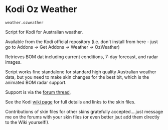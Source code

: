 Kodi Oz Weather
===================================

`weather.ozweather`

Script for Kodi for Australian weather.  

Available from the Kodi official repository (i.e. don't install from here - just go to Addons -> Get Addons -> Weather -> OzWeather)

Retrieves BOM dat including current conditions, 7-day forecast, and radar images.

Script works fine standalone for standard high quality Australian weather data, but you need to make skin changes for the best bit, which is the animated BOM radar support.  

Support is via the [forum thread](<https://forum.kodi.tv/showthread.php?tid=116905>), 

See the Kodi [wiki page](http://wiki.xbmc.org/index.php?title=Add-on:Oz_Weather) for full details and links to the skin files.

Contributions of skin files for other skins gratefully accepted....just message me on the forums with your skin files (or even better jsut add them directly to the Wiki yourself!).
